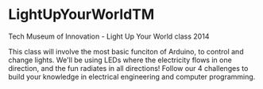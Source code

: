 LightUpYourWorldTM
==================

Tech Museum of Innovation - Light Up Your World class 2014

This class will involve the most basic funciton of Arduino, to control and change lights. We'll be using LEDs where the electricity flows in one direction, and the fun radiates in all directions! Follow our 4 challenges to build your knowledge in electrical engineering and computer programming.
